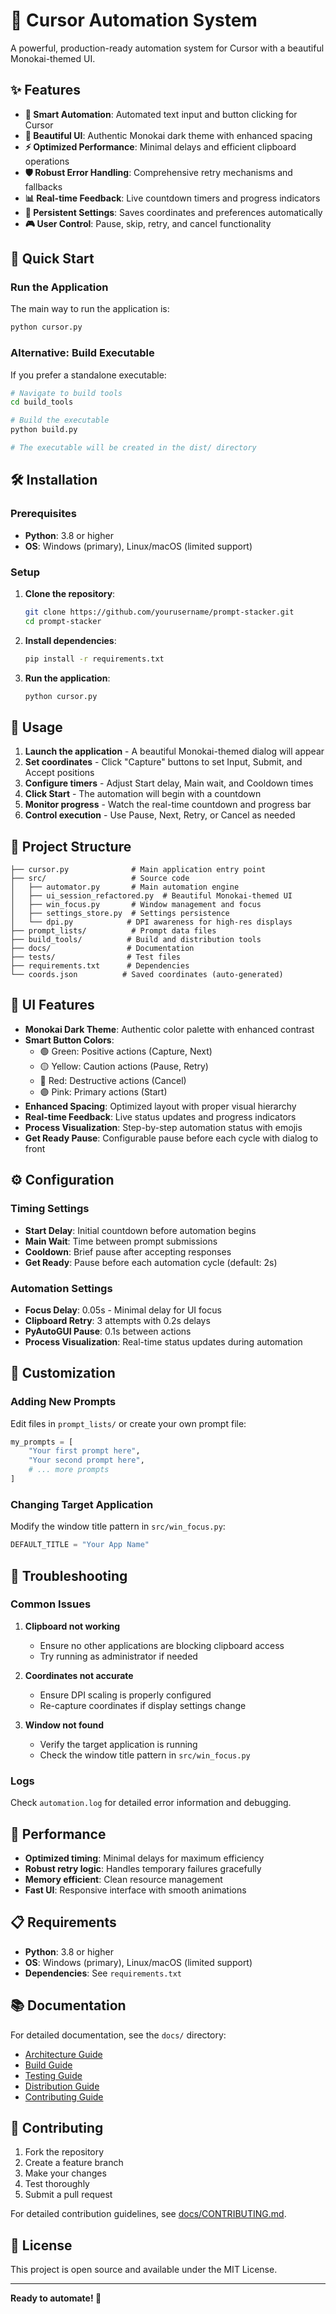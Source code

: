 # 🚀 Cursor Automation System

A powerful, production-ready automation system for Cursor with a beautiful Monokai-themed UI.

## ✨ Features

- **🎯 Smart Automation**: Automated text input and button clicking for Cursor
- **🎨 Beautiful UI**: Authentic Monokai dark theme with enhanced spacing
- **⚡ Optimized Performance**: Minimal delays and efficient clipboard operations
- **🛡️ Robust Error Handling**: Comprehensive retry mechanisms and fallbacks
- **📊 Real-time Feedback**: Live countdown timers and progress indicators
- **💾 Persistent Settings**: Saves coordinates and preferences automatically
- **🎮 User Control**: Pause, skip, retry, and cancel functionality

## 🚀 Quick Start

### Run the Application

The main way to run the application is:

```bash
python cursor.py
```

### Alternative: Build Executable

If you prefer a standalone executable:

```bash
# Navigate to build tools
cd build_tools

# Build the executable
python build.py

# The executable will be created in the dist/ directory
```

## 🛠️ Installation

### Prerequisites

- **Python**: 3.8 or higher
- **OS**: Windows (primary), Linux/macOS (limited support)

### Setup

1. **Clone the repository**:
   ```bash
   git clone https://github.com/yourusername/prompt-stacker.git
   cd prompt-stacker
   ```

2. **Install dependencies**:
   ```bash
   pip install -r requirements.txt
   ```

3. **Run the application**:
   ```bash
   python cursor.py
   ```

## 🎯 Usage

1. **Launch the application** - A beautiful Monokai-themed dialog will appear
2. **Set coordinates** - Click "Capture" buttons to set Input, Submit, and Accept positions
3. **Configure timers** - Adjust Start delay, Main wait, and Cooldown times
4. **Click Start** - The automation will begin with a countdown
5. **Monitor progress** - Watch the real-time countdown and progress bar
6. **Control execution** - Use Pause, Next, Retry, or Cancel as needed

## 📁 Project Structure

```
├── cursor.py              # Main application entry point
├── src/                   # Source code
│   ├── automator.py       # Main automation engine
│   ├── ui_session_refactored.py  # Beautiful Monokai-themed UI
│   ├── win_focus.py       # Window management and focus
│   ├── settings_store.py  # Settings persistence
│   └── dpi.py            # DPI awareness for high-res displays
├── prompt_lists/          # Prompt data files
├── build_tools/          # Build and distribution tools
├── docs/                 # Documentation
├── tests/                # Test files
├── requirements.txt      # Dependencies
└── coords.json          # Saved coordinates (auto-generated)
```

## 🎨 UI Features

- **Monokai Dark Theme**: Authentic color palette with enhanced contrast
- **Smart Button Colors**: 
  - 🟢 Green: Positive actions (Capture, Next)
  - 🟡 Yellow: Caution actions (Pause, Retry)
  - 🔴 Red: Destructive actions (Cancel)
  - 🟣 Pink: Primary actions (Start)
- **Enhanced Spacing**: Optimized layout with proper visual hierarchy
- **Real-time Feedback**: Live status updates and progress indicators
- **Process Visualization**: Step-by-step automation status with emojis
- **Get Ready Pause**: Configurable pause before each cycle with dialog to front

## ⚙️ Configuration

### Timing Settings
- **Start Delay**: Initial countdown before automation begins
- **Main Wait**: Time between prompt submissions
- **Cooldown**: Brief pause after accepting responses
- **Get Ready**: Pause before each automation cycle (default: 2s)

### Automation Settings
- **Focus Delay**: 0.05s - Minimal delay for UI focus
- **Clipboard Retry**: 3 attempts with 0.2s delays
- **PyAutoGUI Pause**: 0.1s between actions
- **Process Visualization**: Real-time status updates during automation

## 🔧 Customization

### Adding New Prompts
Edit files in `prompt_lists/` or create your own prompt file:
```python
my_prompts = [
    "Your first prompt here",
    "Your second prompt here",
    # ... more prompts
]
```

### Changing Target Application
Modify the window title pattern in `src/win_focus.py`:
```python
DEFAULT_TITLE = "Your App Name"
```

## 🐛 Troubleshooting

### Common Issues

1. **Clipboard not working**
   - Ensure no other applications are blocking clipboard access
   - Try running as administrator if needed

2. **Coordinates not accurate**
   - Ensure DPI scaling is properly configured
   - Re-capture coordinates if display settings change

3. **Window not found**
   - Verify the target application is running
   - Check the window title pattern in `src/win_focus.py`

### Logs
Check `automation.log` for detailed error information and debugging.

## 🚀 Performance

- **Optimized timing**: Minimal delays for maximum efficiency
- **Robust retry logic**: Handles temporary failures gracefully
- **Memory efficient**: Clean resource management
- **Fast UI**: Responsive interface with smooth animations

## 📋 Requirements

- **Python**: 3.8 or higher
- **OS**: Windows (primary), Linux/macOS (limited support)
- **Dependencies**: See `requirements.txt`

## 📚 Documentation

For detailed documentation, see the `docs/` directory:
- [Architecture Guide](docs/ARCHITECTURE.md)
- [Build Guide](docs/BUILD_GUIDE.md)
- [Testing Guide](docs/TESTING.md)
- [Distribution Guide](docs/DISTRIBUTION_GUIDE.md)
- [Contributing Guide](docs/CONTRIBUTING.md)

## 🤝 Contributing

1. Fork the repository
2. Create a feature branch
3. Make your changes
4. Test thoroughly
5. Submit a pull request

For detailed contribution guidelines, see [docs/CONTRIBUTING.md](docs/CONTRIBUTING.md).

## 📄 License

This project is open source and available under the MIT License.

---

**Ready to automate! 🚀**
